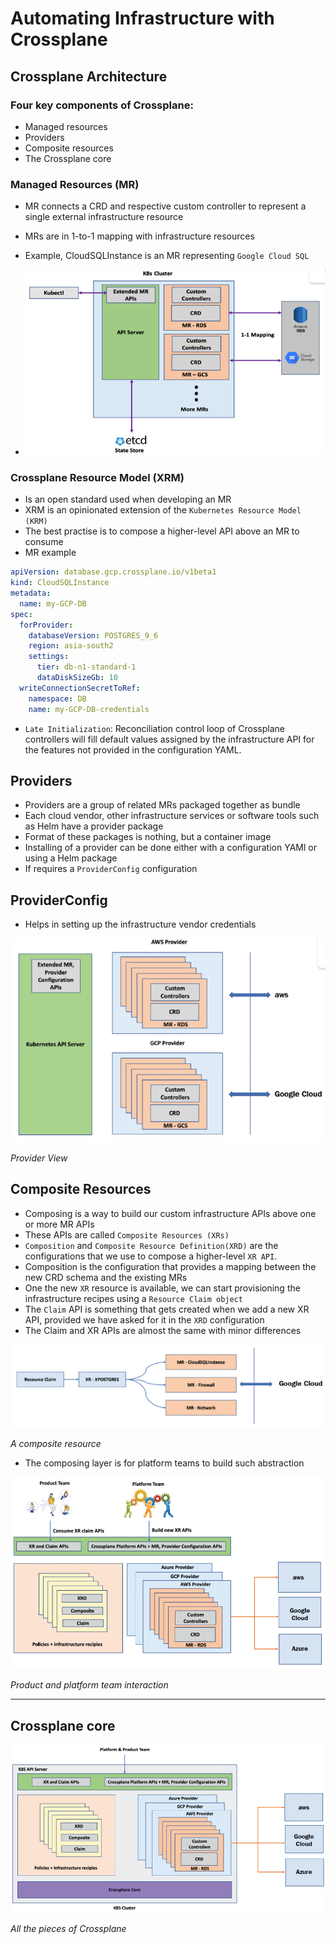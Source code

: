 # Automating Infrastructure with Crossplane

## Crossplane Architecture

### Four key components of Crossplane:

- Managed resources
- Providers
- Composite resources
- The Crossplane core

### Managed Resources (MR)

- MR connects a CRD and respective custom controller to represent a single external infrastructure resource
- MRs are in 1-to-1 mapping with infrastructure resources
- Example, CloudSQLInstance is an MR representing `Google Cloud SQL`

- ![img.png](static/img7.png)

### Crossplane Resource Model (XRM)

- Is an open standard used when developing an MR
- XRM is an opinionated extension of the `Kubernetes Resource Model (KRM)`
- The best practise is to compose a higher-level API above an MR to consume
- MR example
```yaml
apiVersion: database.gcp.crossplane.io/v1beta1
kind: CloudSQLInstance
metadata:
  name: my-GCP-DB
spec:
  forProvider:
    databaseVersion: POSTGRES_9_6
    region: asia-south2
    settings:
      tier: db-n1-standard-1
      dataDiskSizeGb: 10
  writeConnectionSecretToRef:
    namespace: DB
    name: my-GCP-DB-credentials
```

- `Late Initialization`: Reconciliation control loop of Crossplane controllers will fill default values assigned by the infrastructure API for the features not provided in the configuration YAML.


## Providers

- Providers are a group of related MRs packaged together as bundle
- Each cloud vendor, other infrastructure services or software tools such as Helm have a provider package
- Format of these packages is nothing, but a container image
- Installing of a provider can be done either with a configuration YAMl or using a Helm package
- If requires a `ProviderConfig` configuration 

## ProviderConfig

- Helps in setting up the infrastructure vendor credentials


![img.png](static/img8.png)

*Provider View*

## Composite Resources

- Composing is a way to build our custom infrastructure APIs above one or more MR APIs
- These APIs are called `Composite Resources (XRs)`
- `Composition` and `Composite Resource Definition(XRD)` are the configurations that we use to compose a higher-level `XR API`.
- Composition is the configuration that provides a mapping between the new CRD schema and the existing MRs
- One the new `XR` resource is available, we can start provisioning the infrastructure recipes using a `Resource Claim object`
- The `Claim` API is something that gets created when we add a new XR API, provided we have asked for it in the `XRD` configuration
- The Claim and XR APIs are almost the same with minor differences

![img.png](static/img9.png)

*A composite resource*

- The composing layer is for platform teams to build such abstraction

![img.png](static/img10.png)

*Product and platform team interaction*

---

## Crossplane core

![img.png](static/img11.png)

*All the pieces of Crossplane*

